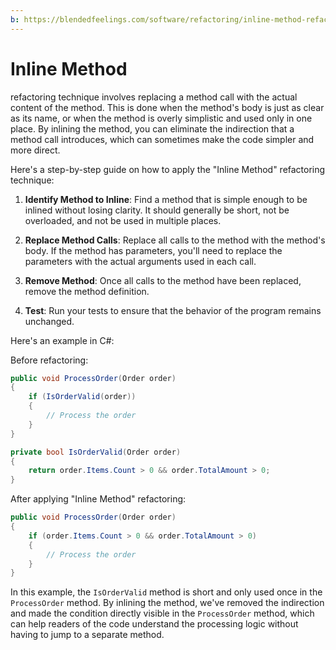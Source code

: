 ```yaml
---
b: https://blendedfeelings.com/software/refactoring/inline-method-refactoring.md
---
```


# Inline Method 
refactoring technique involves replacing a method call with the actual content of the method. This is done when the method's body is just as clear as its name, or when the method is overly simplistic and used only in one place. By inlining the method, you can eliminate the indirection that a method call introduces, which can sometimes make the code simpler and more direct.

Here's a step-by-step guide on how to apply the "Inline Method" refactoring technique:

1. **Identify Method to Inline**: Find a method that is simple enough to be inlined without losing clarity. It should generally be short, not be overloaded, and not be used in multiple places.

2. **Replace Method Calls**: Replace all calls to the method with the method's body. If the method has parameters, you'll need to replace the parameters with the actual arguments used in each call.

3. **Remove Method**: Once all calls to the method have been replaced, remove the method definition.

4. **Test**: Run your tests to ensure that the behavior of the program remains unchanged.

Here's an example in C#:

Before refactoring:

```csharp
public void ProcessOrder(Order order)
{
    if (IsOrderValid(order))
    {
        // Process the order
    }
}

private bool IsOrderValid(Order order)
{
    return order.Items.Count > 0 && order.TotalAmount > 0;
}
```

After applying "Inline Method" refactoring:

```csharp
public void ProcessOrder(Order order)
{
    if (order.Items.Count > 0 && order.TotalAmount > 0)
    {
        // Process the order
    }
}
```

In this example, the `IsOrderValid` method is short and only used once in the `ProcessOrder` method. By inlining the method, we've removed the indirection and made the condition directly visible in the `ProcessOrder` method, which can help readers of the code understand the processing logic without having to jump to a separate method.